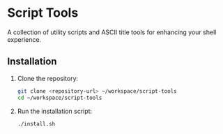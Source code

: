 # Script Tools

A collection of utility scripts and ASCII title tools for enhancing your shell experience.

## Installation

1. Clone the repository:
   ```bash
   git clone <repository-url> ~/workspace/script-tools
   cd ~/workspace/script-tools

2. Run the installation script:
    ```bash
    ./install.sh
